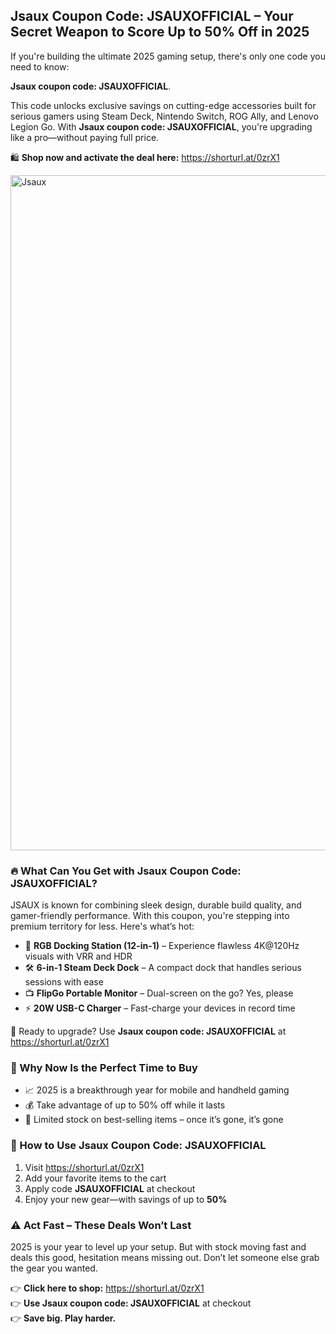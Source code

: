 <h2>Jsaux Coupon Code: JSAUXOFFICIAL – Your Secret Weapon to Score Up to 50% Off in 2025</h2>
<p>If you're building the ultimate 2025 gaming setup, there's only one code you need to know:</p>
<p><strong>Jsaux coupon code: JSAUXOFFICIAL</strong>.</p>
<p>This code unlocks exclusive savings on cutting-edge accessories built for serious gamers using Steam Deck, Nintendo Switch, ROG Ally, and Lenovo Legion Go. With <strong>Jsaux coupon code: JSAUXOFFICIAL</strong>, you're upgrading like a pro—without paying full price.</p>
<p>🛍️ <strong>Shop now and activate the deal here:</strong> <a href="https://shorturl.at/0zrX1" target="_blank" rel="noopener noreferrer">https://shorturl.at/0zrX1</a></p>
<img src="https://images.mirror-media.xyz/publication-images/mrfdMywDQmcAd9N59uAK1.png?height=820&width=1640" alt="Jsaux" width="1080">
<h3>🔥 What Can You Get with Jsaux Coupon Code: JSAUXOFFICIAL?</h3>
<p>JSAUX is known for combining sleek design, durable build quality, and gamer-friendly performance. With this coupon, you're stepping into premium territory for less. Here's what’s hot:</p>
<ul>
<li>🌈 <strong>RGB Docking Station (12-in-1)</strong> – Experience flawless 4K@120Hz visuals with VRR and HDR</li>
<li>🛠️ <strong>6-in-1 Steam Deck Dock</strong> – A compact dock that handles serious sessions with ease</li>
<li>📺 <strong>FlipGo Portable Monitor</strong> – Dual-screen on the go? Yes, please</li>
<li>⚡ <strong>20W USB-C Charger</strong> – Fast-charge your devices in record time</li>
</ul>
<p>🎯 Ready to upgrade? Use <strong>Jsaux coupon code: JSAUXOFFICIAL</strong> at <a href="https://shorturl.at/0zrX1" target="_blank" rel="noopener noreferrer">https://shorturl.at/0zrX1</a></p>
<h3>🚀 Why Now Is the Perfect Time to Buy</h3>
<ul>
<li>📈 2025 is a breakthrough year for mobile and handheld gaming</li>
<li>💰 Take advantage of up to 50% off while it lasts</li>
<li>🧨 Limited stock on best-selling items – once it’s gone, it’s gone</li>
</ul>
<h3>🛒 How to Use Jsaux Coupon Code: JSAUXOFFICIAL</h3>
<ol>
<li>Visit <a href="https://shorturl.at/0zrX1" target="_blank" rel="noopener noreferrer">https://shorturl.at/0zrX1</a></li>
<li>Add your favorite items to the cart</li>
<li>Apply code <strong>JSAUXOFFICIAL</strong> at checkout</li>
<li>Enjoy your new gear—with savings of up to <strong>50%</strong></li>
</ol>
<h3>⚠️ Act Fast – These Deals Won’t Last</h3>
<p>2025 is your year to level up your setup. But with stock moving fast and deals this good, hesitation means missing out. Don’t let someone else grab the gear you wanted.</p>
<p>👉 <strong>Click here to shop:</strong> <a href="https://shorturl.at/0zrX1" target="_blank" rel="noopener noreferrer">https://shorturl.at/0zrX1</a><br>
👉 <strong>Use Jsaux coupon code: JSAUXOFFICIAL</strong> at checkout<br>
👉 <strong>Save big. Play harder.</strong></p>

